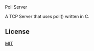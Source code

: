 
Poll Server

A TCP Server that uses poll() written in C.


## License

[MIT](https://choosealicense.com/licenses/mit/)

